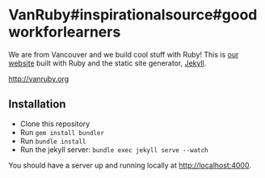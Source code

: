 # VanRuby#inspirationalsource#goodworkforlearners

We are from Vancouver and we build cool stuff with Ruby! This is [our website](http://vanruby.org) built with Ruby and the static site generator, [Jekyll](http://jekyllrb.com/).

http://vanruby.org

## Installation

- Clone this repository
- Run `gem install bundler`
- Run `bundle install`
- Run the jekyll server: `bundle exec jekyll serve --watch`

You should have a server up and running locally at <http://localhost:4000>.
